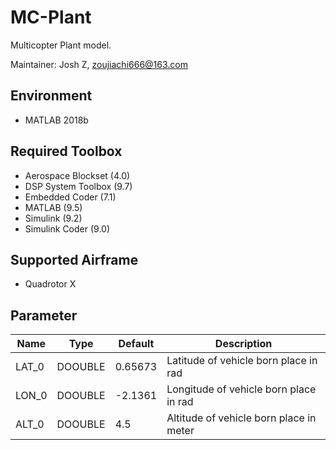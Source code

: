 # MC-Plant
Multicopter Plant model.

Maintainer: Josh Z, zoujiachi666@163.com

## Environment
- MATLAB 2018b

## Required Toolbox
- Aerospace Blockset (4.0)
- DSP System Toolbox (9.7)
- Embedded Coder (7.1)
- MATLAB (9.5)
- Simulink (9.2)
- Simulink Coder (9.0)

## Supported Airframe
- Quadrotor X

## Parameter
| Name        | Type   | Default | Description                          |
| ------------| -------| ------- | ------------------------------------ |
| LAT_0    | DOOUBLE  | 0.65673    | Latitude of vehicle born place in rad  |
| LON_0    | DOOUBLE  | -2.1361    | Longitude of vehicle born place in rad  |
| ALT_0    | DOOUBLE  | 4.5    | Altitude of vehicle born place in meter  |
